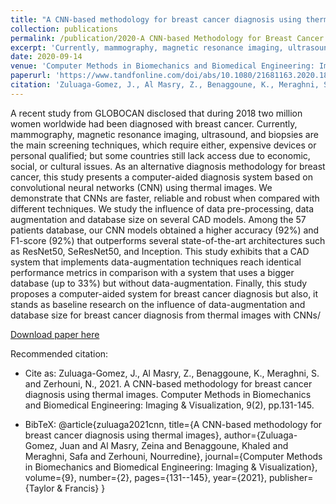 ```yaml
---
title: "A CNN-based methodology for breast cancer diagnosis using thermal images"
collection: publications
permalink: /publication/2020-A CNN-based Methodology for Breast Cancer Diagnosis using Images
excerpt: 'Currently, mammography, magnetic resonance imaging, ultrasound, and biopsies are the main screening techniques, which require either, expensive devices or personal qualified; but some countries still lack access due to economic, social, or cultural issues. As an alternative diagnosis methodology for breast cancer, this study presents a computer-aided diagnosis system based on convolutional neural networks (CNN) using thermal images. We demonstrate that CNNs are faster, reliable and robust when compared with different techniques. We study the influence of data pre-processing, data augmentation and database size on several CAD models.'
date: 2020-09-14
venue: 'Computer Methods in Biomechanics and Biomedical Engineering: Imaging & Visualization'
paperurl: 'https://www.tandfonline.com/doi/abs/10.1080/21681163.2020.1824685'
citation: 'Zuluaga-Gomez, J., Al Masry, Z., Benaggoune, K., Meraghni, S. and Zerhouni, N., 2021. A CNN-based methodology for breast cancer diagnosis using thermal images. Computer Methods in Biomechanics and Biomedical Engineering: Imaging & Visualization, 9(2), pp.131-145.'
---
```


A recent study from GLOBOCAN disclosed that during 2018 two million women worldwide had been diagnosed with breast cancer. Currently, mammography, magnetic resonance imaging, ultrasound, and biopsies are the main screening techniques, which require either, expensive devices or personal qualified; but some countries still lack access due to economic, social, or cultural issues. As an alternative diagnosis methodology for breast cancer, this study presents a computer-aided diagnosis system based on convolutional neural networks (CNN) using thermal images. We demonstrate that CNNs are faster, reliable and robust when compared with different techniques. We study the influence of data pre-processing, data augmentation and database size on several CAD models. Among the 57 patients database, our CNN models obtained a higher accuracy (92%) and F1-score (92%) that outperforms several state-of-the-art architectures such as ResNet50, SeResNet50, and Inception. This study exhibits that a CAD system that implements data-augmentation techniques reach identical performance metrics in comparison with a system that uses a bigger database (up to 33%) but without data-augmentation. Finally, this study proposes a computer-aided system for breast cancer diagnosis but also, it stands as baseline research on the influence of data-augmentation and database size for breast cancer diagnosis from thermal images with CNNs/

[Download paper here](https://github.com/JuanPZuluaga/JuanPZuluaga.github.io/blob/master/files/pdf/2020_A%20CNN-BASED%20METHODOLOGY%20FOR%20BREAST_2020.pdf)

Recommended citation: 

- Cite as: Zuluaga-Gomez, J., Al Masry, Z., Benaggoune, K., Meraghni, S. and Zerhouni, N., 2021. A CNN-based methodology for breast cancer diagnosis using thermal images. Computer Methods in Biomechanics and Biomedical Engineering: Imaging & Visualization, 9(2), pp.131-145.


- BibTeX:
@article{zuluaga2021cnn,
  title={A CNN-based methodology for breast cancer diagnosis using thermal images},
  author={Zuluaga-Gomez, Juan and Al Masry, Zeina and Benaggoune, Khaled and Meraghni, Safa and Zerhouni, Nourredine},
  journal={Computer Methods in Biomechanics and Biomedical Engineering: Imaging \& Visualization},
  volume={9},
  number={2},
  pages={131--145},
  year={2021},
  publisher={Taylor \& Francis}
}